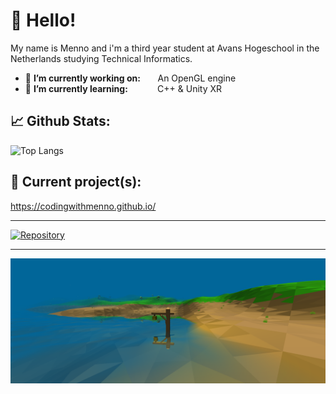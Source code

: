 # 👋 Hello!

My name is Menno and i'm a third year student at Avans Hogeschool in the Netherlands studying Technical Informatics.

- 🔭 **I’m currently working on:** &nbsp;&nbsp;&nbsp;&nbsp;&nbsp;&nbsp;An OpenGL engine
- 🌱 **I’m currently learning:**&nbsp;&nbsp;&nbsp;&nbsp;&nbsp;&nbsp;&nbsp;&nbsp;&nbsp;&nbsp;&nbsp;&nbsp;C++ & Unity XR


## 📈 Github Stats:
![Top Langs](https://github-readme-stats.vercel.app/api/top-langs/?username=CodingWithMenno&layout=compact&theme=vision-friendly-dark)

## 👷 Current project(s):
https://codingwithmenno.github.io/

---

[![Repository](https://github-readme-stats.vercel.app/api/pin/?username=CodingWithMenno&repo=ByteCat&layout=compact&theme=vision-friendly-dark)](https://github.com/CodingWithMenno/ByteCat)

---
[![Water](https://github.com/CodingWithMenno/CodingWithMenno.github.io/blob/master/res/game.png)](https://github.com/CodingWithMenno/3DGame)
